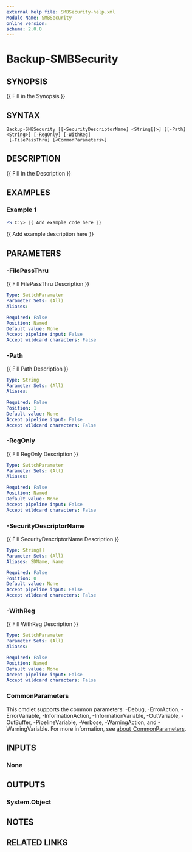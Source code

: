```yaml
---
external help file: SMBSecurity-help.xml
Module Name: SMBSecurity
online version:
schema: 2.0.0
---
```


# Backup-SMBSecurity

## SYNOPSIS
{{ Fill in the Synopsis }}

## SYNTAX

```
Backup-SMBSecurity [[-SecurityDescriptorName] <String[]>] [[-Path] <String>] [-RegOnly] [-WithReg]
 [-FilePassThru] [<CommonParameters>]
```

## DESCRIPTION
{{ Fill in the Description }}

## EXAMPLES

### Example 1
```powershell
PS C:\> {{ Add example code here }}
```

{{ Add example description here }}

## PARAMETERS

### -FilePassThru
{{ Fill FilePassThru Description }}

```yaml
Type: SwitchParameter
Parameter Sets: (All)
Aliases:

Required: False
Position: Named
Default value: None
Accept pipeline input: False
Accept wildcard characters: False
```

### -Path
{{ Fill Path Description }}

```yaml
Type: String
Parameter Sets: (All)
Aliases:

Required: False
Position: 1
Default value: None
Accept pipeline input: False
Accept wildcard characters: False
```

### -RegOnly
{{ Fill RegOnly Description }}

```yaml
Type: SwitchParameter
Parameter Sets: (All)
Aliases:

Required: False
Position: Named
Default value: None
Accept pipeline input: False
Accept wildcard characters: False
```

### -SecurityDescriptorName
{{ Fill SecurityDescriptorName Description }}

```yaml
Type: String[]
Parameter Sets: (All)
Aliases: SDName, Name

Required: False
Position: 0
Default value: None
Accept pipeline input: False
Accept wildcard characters: False
```

### -WithReg
{{ Fill WithReg Description }}

```yaml
Type: SwitchParameter
Parameter Sets: (All)
Aliases:

Required: False
Position: Named
Default value: None
Accept pipeline input: False
Accept wildcard characters: False
```

### CommonParameters
This cmdlet supports the common parameters: -Debug, -ErrorAction, -ErrorVariable, -InformationAction, -InformationVariable, -OutVariable, -OutBuffer, -PipelineVariable, -Verbose, -WarningAction, and -WarningVariable. For more information, see [about_CommonParameters](http://go.microsoft.com/fwlink/?LinkID=113216).

## INPUTS

### None

## OUTPUTS

### System.Object
## NOTES

## RELATED LINKS
